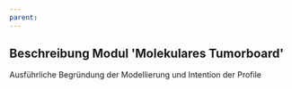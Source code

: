 ```yaml
---
parent:
---
```

## Beschreibung Modul 'Molekulares Tumorboard'

Ausführliche Begründung der Modellierung und Intention der Profile